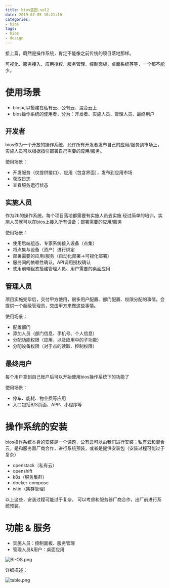 ```yaml
---
title: bios蓝图-vol2
date: 2019-07-05 10:21:10
categories: 
- bios
tags:
- bios
- design
---
```


接上篇，既然是操作系统，肯定不能像之前传统的项目落地那样。

可视化、服务接入、应用授权、服务管理、控制面板、桌面系统等等，一个都不能少。

<!--more-->

# 使用场景

* bios可以搭建在私有云、公有云、混合云上
* bios操作系统的使用者，分为：开发者、实施人员、管理人员、最终用户

## 开发者

bios作为一个开放的操作系统，允许所有开发者发布自己的应用/服务到市场上，实施人员可以根据指引部署自己需要的应用/服务。

使用场景：

* 开发服务（仅提供接口）、应用（包含界面），发布到应用市场
* 获取日志
* 查看服务运行状态

## 实施人员

作为2b的操作系统，每个项目落地都需要有实施人员去实施
经过简单的培训，实施人员就可以在bios上接入所有设备；部署需要的应用/服务

使用场景：

* 使用后端组态、专家系统接入设备（点集）
* 将点集与设备（资产）进行绑定
* 部署需要的应用/服务（自动化部署->可视化部署）
* 服务间的依赖性确认，API调用授权确认
* 使用前端组态搭建管理人员、用户需要的桌面应用

## 管理人员

项目实施完毕后，交付甲方使用，很多用户配置、部门配置、权限分配的事情。会提供一个超级管理员，交由甲方来做这些事情。

使用场景：

* 配置部门
* 添加人员（部门信息、手机号、个人信息）
* 分配功能权限（应用，以及应用中的子功能）
* 分配设备权限（对于点的读取、控制权限）

## 最终用户

每个用户拿到自己账户后可以开始使用bios操作系统下的功能了

使用场景：

* 停车、能耗、物业费等应用
* 入口包括B/S页面、APP、小程序等


# 操作系统的安装

bios操作系统本身的安装是一个课题，公有云可以由我们进行安装；私有云和混合云，是和服务器厂商合作，进行系统预装，或者是提供安装包（安装过程可能过于复杂）

* openstack（私有云）
* openshift
* k8s（服务集群）
* docker-compose
* istio（集群管理）

以上这些，安装过程可能过于复杂。 可以考虑和服务器厂商合作，出厂前进行系统预装。


# 功能 & 服务

* 实施人员：控制面板、服务管理
* 管理人员&用户：桌面应用

![BI-OS.png](BI-OS.png)

详细描述：

![table.png](table.png)


